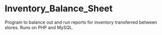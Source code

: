 # Inventory_Balance_Sheet
Program to balance out and run reports for inventory transferred between stores.
Runs on PHP and MySQL.
